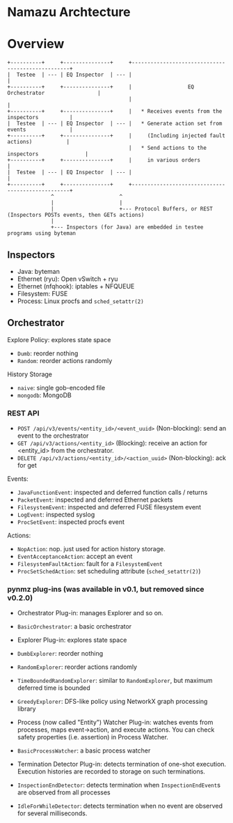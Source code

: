 # Namazu Archtecture

# Overview

    +----------+     +---------------+     +--------------------------------------------------+
    |  Testee  | --- | EQ Inspector  | --- |                                                  |
    +----------+     +---------------+     |                  EQ Orchestrator                 |
                                           |                                                  |
    +----------+     +---------------+     |   * Receives events from the inspectors          |
    |  Testee  | --- | EQ Inspector  | --- |   * Generate action set from events              |
    +----------+     +---------------+     |     (Including injected fault actions)           |
                                           |   * Send actions to the inspectors               |
    +----------+     +---------------+     |     in various orders                            |
    |  Testee  | --- | EQ Inspector  | --- |                                                  |
    +----------+     +---------------+     +--------------------------------------------------+
                  ^                     ^
                  |                     |
                  |                     +--- Protocol Buffers, or REST (Inspectors POSTs events, then GETs actions)
                  |
                  +--- Inspectors (for Java) are embedded in testee programs using byteman


## Inspectors

 * Java: byteman
 * Ethernet (ryu): Open vSwitch + ryu
 * Ethernet (nfqhook): iptables + NFQUEUE
 * Filesystem: FUSE
 * Process: Linux procfs and `sched_setattr(2)`
 
## Orchestrator

Explore Policy: explores state space

  * `Dumb`: reorder nothing
  * `Random`: reorder actions randomly

History Storage

 * `naive`: single gob-encoded file
 * `mongodb`: MongoDB

### REST API

 * `POST /api/v3/events/<entity_id>/<event_uuid>` (Non-blocking): send an event to the orchestrator
 * `GET /api/v3/actions/<entity_id>` (Blocking): receive an action for <entity_id> from the orchestrator.
 * `DELETE /api/v3/actions/<entity_id>/<action_uuid>` (Non-blocking): ack for get

Events:

 * `JavaFunctionEvent`: inspected and deferred function calls / returns
 * `PacketEvent`: inspected and deferred Ethernet packets
 * `FilesystemEvent`: inspected and deferred FUSE filesystem event
 * `LogEvent`: inspected syslog
 * `ProcSetEvent`: inspected procfs event

Actions:

 * `NopAction`: nop. just used for action history storage.
 * `EventAcceptanceAction`: accept an event
 * `FilesystemFaultAction`: fault for a `FilesystemEvent`
 * `ProcSetSchedAction`: set scheduling attribute (`sched_setattr(2)`)


### pynmz plug-ins (was available in v0.1, but removed since v0.2.0)

 * Orchestrator Plug-in: manages Explorer and so on.
  * `BasicOrchestrator`: a basic orchestrator
  
 * Explorer Plug-in: explores state space
  * `DumbExplorer`: reorder nothing
  * `RandomExplorer`: reorder actions randomly
  * `TimeBoundedRandomExplorer`: similar to `RandomExplorer`, but maximum deferred time is bounded
  * `GreedyExplorer`: DFS-like policy using NetworkX graph processing library
  
 * Process (now called "Entity") Watcher Plug-in: watches events from processes, maps event->action, and execute actions. You can check safety properties (i.e. assertion) in Process Watcher.
  * `BasicProcessWatcher`: a basic process watcher
  
 * Termination Detector Plug-in:  detects termination of one-shot execution. Execution histories are recorded to storage on such terminations.
  * `InspectionEndDetector`: detects termination when `InspectionEndEvent`s are observed from all processes
  * `IdleForWhileDetector`: detects termination when no event are observed for several milliseconds.

